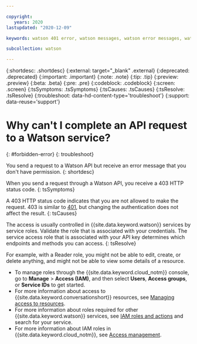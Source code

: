 ```yaml
---

copyright:
   years: 2020
lastupdated: "2020-12-09"

keywords: watson 401 error, watson messages, watson error messages, watson response codes, watson status codes

subcollection: watson

---
```


{:shortdesc: .shortdesc}
{:external: target="_blank" .external}
{:deprecated: .deprecated}
{:important: .important}
{:note: .note}
{:tip: .tip}
{:preview: .preview}
{:beta: .beta}
{:pre: .pre}
{:codeblock: .codeblock}
{:screen: .screen}
{:tsSymptoms: .tsSymptoms}
{:tsCauses: .tsCauses}
{:tsResolve: .tsResolve}
{:troubleshoot: data-hd-content-type='troubleshoot'}
{:support: data-reuse='support'}

# Why can't I complete an API request to a Watson service?
{: #forbidden-error}
{: troubleshoot}

You send a request to a Watson API but receive an error message that you don't have permission.
{: shortdesc}

When you send a request through a Watson API, you receive a 403 HTTP status code.
{: tsSymptoms}

<!-- For example,

```json
{
  "error": "<some message>",
  "code": 403,
  "more_info": "https://cloud.ibm.com/docs/watson?topic=watson-troubleshoot-403",
  "trace": "{specific_request_id}"
}
```
{: screen} -->

A 403 HTTP status code indicates that you are not allowed to make the request. 403 is similar to [401](/docs/watson?topic=watson-authorization-error), but changing the authentication does not affect the result.
{: tsCauses}

The access is usually controlled in {{site.data.keyword.watson}} services by service roles. Validate the role that is associated with your credentials. The service access role that is associated with your API key determines which endpoints and methods you can access.
{: tsResolve}

For example, with a Reader role, you might not be able to edit, create, or delete anything, and might not be able to view some details of a resource.

- To manage roles through the {{site.data.keyword.cloud_notm}} console, go to **Manage** > **Access (IAM)**, and then select **Users**, **Access groups**, or **Service IDs** to get started.
- For more information about access to {{site.data.keyword.conversationshort}} resources, see [Managing access to resources](/docs/assistant?topic=assistant-access-control).
- For more information about roles required for other {{site.data.keyword.watson}} services, see [IAM roles and actions](/docs/account?topic=account-iam-service-roles-actions) and search for your service.
- For more information about IAM roles in {{site.data.keyword.cloud_notm}}, see [Access management](/docs/account?topic=account-cloudaccess).
